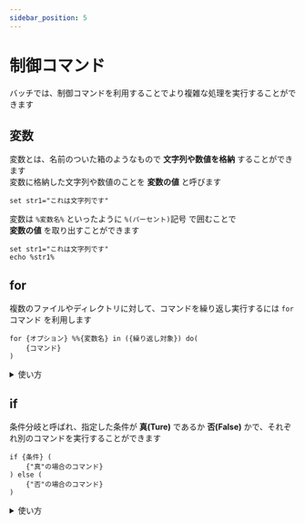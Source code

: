 ```yaml
---
sidebar_position: 5
---
```


# 制御コマンド

バッチでは、制御コマンドを利用することでより複雑な処理を実行することができます  

## 変数

変数とは、名前のついた箱のようなもので **文字列や数値を格納** することができます  
変数に格納した文字列や数値のことを **変数の値** と呼びます  

```batch title="変数「str1」に、文字列「これは文字列です」を格納する"
set str1="これは文字列です"
```

変数は `%変数名%` といったように `%(パーセント)`記号 で囲むことで  
**変数の値** を取り出すことができます  

```batch title="変数の値をechoコマンドで表示"
set str1="これは文字列です"
echo %str1%
```

## for

複数のファイルやディレクトリに対して、コマンドを繰り返し実行するには `for`コマンド を利用します  

```batch title="forコマンドの構文"
for {オプション} %%{変数名} in ({繰り返し対象}) do(
    {コマンド}
)
```

<details>
    <summary>使い方</summary>
    <div>

### 基本的な記法

例えば、カレントディレクトリに存在する「.txt」と付くファイルの名前を全て表示するには  
以下のように `for`コマンド を記述します  

- オプション: なし
- 変数名: 任意(今回は `f`)
- 繰り返し対象: `*.txt`

```batch title="カレントディレクトリ配下の「.txt」ファイル名を表示します"
@echo off
for %%f in (*.txt) do (
    echo %%f
)
pause
```

:::tip
**繰り返し対象** にはファイルやディレクトリの名前を指定します  
指定をする際には `*`(ワイルドカード) を使用することができます  

ワイルドカードは、**なんだかの文字列や数値** を表す特殊な意味を持つ記号で  
`*.txt` の場合は、ファイル名の最後に **`.txt` という拡張子を持つファイルのみを指定する** という意味となります  
:::

<br />

### 繰り返す回数を指定

ファイルやディレクトリに対して繰り返しコマンドを実行する以外に  
指定した回数分のコマンドを繰り返すことも可能です  

以下の例では、  

    1. カウンタの値が 指定した `初期値` から `終了値` になるまでコマンドを繰り返す
    2. 1回繰り返すごとに カウンタの値を `カウントアップ` する

といった繰り返しが実行されます  

- オプション: /l(エル)
- 変数名: 任意(今回は `i`)
- 繰り返し対象: 1,1,5 (`{カウンタの初期値}`,`{1回繰り返すごとにカウントアップする数}`,`{カウンタの終了値}`)

```batch title="echoコマンドを、カウンタが1から5にカウントアップするまで繰り返します"
@echo off
for /l %%i in (1,1,5) do (
    echo 繰り返し回数：%%i
)
pause
```

:::tip
**カウンタ** とは、繰り返しの回数を記録する変数です  
繰り返す回数を指定する`for`コマンド の場合、 `for`コマンドへ指定する変数(`%%{変数名}`)を **カウンタ** と呼びます  
:::
    </div>
</details>

## if

条件分岐と呼ばれ、指定した条件が **真(Ture)** であるか **否(False)** かで、それぞれ別のコマンドを実行することができます  

```batch title="ifコマンドの構文"
if {条件} (
    {"真"の場合のコマンド}
) else (
    {"否"の場合のコマンド}
)
```


<details>
    <summary>使い方</summary>
    <div>

### 基本的な記法

以下のように記述することができます  

```batch title="変数の値が [test] であるか否かで実行するコマンドを分けます"
@echo off
set a=test
set b=best

REM 変数aを判定
if %a%==test (
    echo aはtestです
) else (
    echo aはtestではありません
)

REM 変数bを判定
if %b%==test (
    echo bはtestです
) else (
    echo bはtestではありません
)
pause
```

:::tip
コマンドやバッチにおいて、 `REM` と記述された以降の文字列は **コメント** として扱われ  
実行する際にコマンドや処理と見なされず、自由にメモ等を記載することができます
:::

<br />

### else if
また、指定した条件が **真** でない場合(**否** である場合)に、別の条件を指定して  
**真** であるか **否** かを判定することもできます  

```batch title="変数の値が [test] であるか否かで実行するコマンドを分けます"
@echo off
set a=rest
set b=test

REM 変数aを判定、"真"でなければ変数bを判定
if %a%==test (
    echo aはtestです
) else if %b%==test (
    echo aはtestではなく、bはtestです
) else (
    echo aとbはtestではありません
)
pause
```
    </div>
</details>